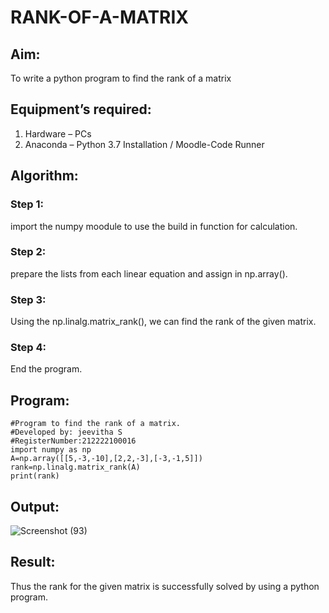 # RANK-OF-A-MATRIX
## Aim:
To write a python program to find the rank of a matrix

## Equipment’s required:

1. 	Hardware – PCs
2. 	Anaconda – Python 3.7 Installation / Moodle-Code Runner

## Algorithm:
### Step 1: 
import the numpy moodule to use the build in function for calculation.

### Step 2: 
prepare the lists from each linear equation and assign in np.array().

### Step 3:
Using the np.linalg.matrix_rank(), we can find the rank of the given matrix.

### Step 4: 
End the program.

## Program:
```
#Program to find the rank of a matrix.
#Developed by: jeevitha S
#RegisterNumber:212222100016
import numpy as np
A=np.array([[5,-3,-10],[2,2,-3],[-3,-1,5]])
rank=np.linalg.matrix_rank(A)
print(rank)

```
## Output:
![Screenshot (93)](https://user-images.githubusercontent.com/123623197/227881817-31dd6be9-0305-4d9a-b244-3dc0fff0ff37.png)

## Result:
Thus the rank for the given matrix is successfully solved by  using a python program.

